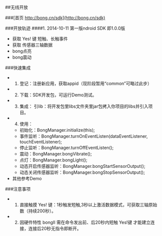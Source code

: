 
##无线开放 

###[首页 http://bong.cn/sdk](http://bong.cn/sdk)

###开放轨迹
####1. 2014-10-11 
第一版ndroid SDK 即1.0.0版
- 获取 Yes! 键 短触、长触事件
- 获取 传感器三轴数据
- bong点亮
- bong震动

###快速集成

- 1. 登记：注册新应用，获取appid（现阶段暂用“common”可略过此步）
- 2. 下载：SDK开发包，可运行Demo测试。
- 3. 集成： 引lib：将开发包里libs文件夹里jar包拷入你项目的libs并引入项目。
- 4. 使用：
    - 初始化：BongManager.initialize(this);
    - 事件监听：BongManager.turnOnEventListen(dataEventListener, touchEventListener);
    - 停止监听：BongManager.turnOffEventListen();
    - 震动：BongManager.bongVibrate();
    - 点灯：BongManager.bongLight();
    - 动态开启传感器监听：BongManager.bongStartSensorOutput();
    - 动态关闭传感器监听：BongManager.bongStopSensorOutput();
- 其他参考Demo

###注意事项

- 1. 直接触摸 Yes! 键：1秒触发短触,3秒以上激活数据模式，可获取三轴原始数（持续200秒）。
- 2. 因硬件特性 bongII 需在命令发出前、后20秒内短触 Yes!键 才能建立连接，连接后20秒无指令即断开。